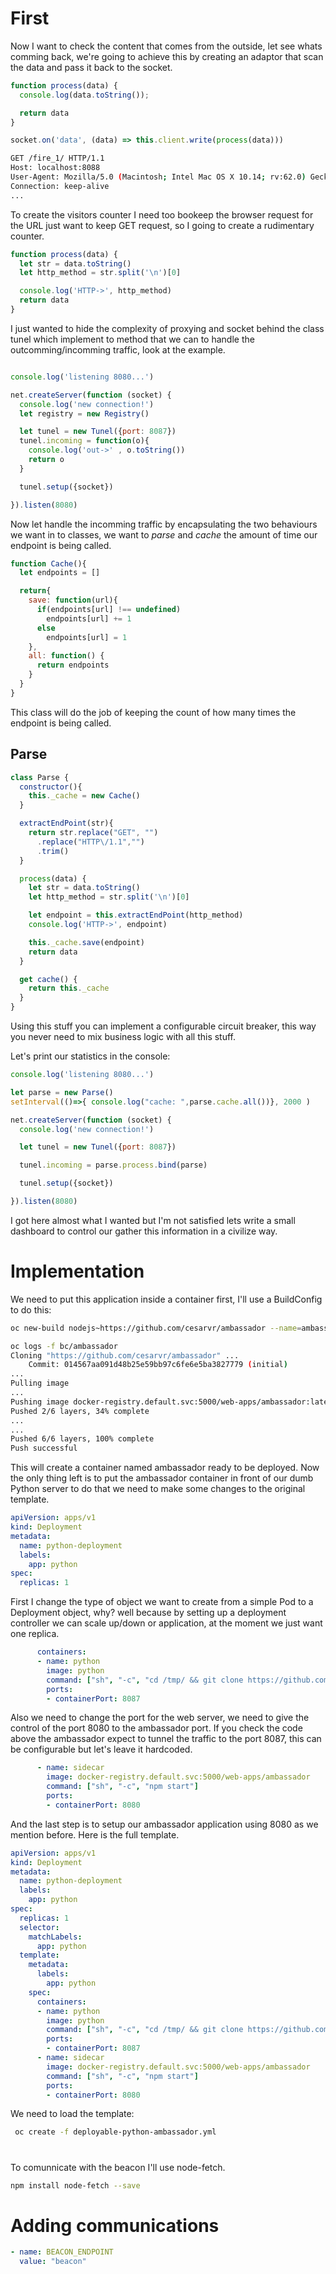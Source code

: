 # First

Now I want to check the content that comes from the outside, let see whats comming back, we're going to achieve this by creating an adaptor that scan the data and pass it back to the socket.

```js
function process(data) {
  console.log(data.toString());

  return data
}

socket.on('data', (data) => this.client.write(process(data)))

```

```sh
GET /fire_1/ HTTP/1.1
Host: localhost:8088
User-Agent: Mozilla/5.0 (Macintosh; Intel Mac OS X 10.14; rv:62.0) Gecko/20100101 Firefox/62.0
Connection: keep-alive
...
```
To create the visitors counter I need too bookeep the browser request for the URL just want to keep GET request, so I going to create a rudimentary counter.

```js
function process(data) {
  let str = data.toString()
  let http_method = str.split('\n')[0]

  console.log('HTTP->', http_method)
  return data
}
```


I just wanted to hide the complexity of proxying and socket behind the class tunel which implement to method that we can to handle the outcomming/incomming traffic, look at the example.


```js

console.log('listening 8080...')

net.createServer(function (socket) {
  console.log('new connection!')
  let registry = new Registry()

  let tunel = new Tunel({port: 8087})
  tunel.incoming = function(o){
    console.log('out->' , o.toString())
    return o
  }

  tunel.setup({socket})

}).listen(8080)

```

Now let handle the incomming traffic by encapsulating the two behaviours we want in to classes, we want to *parse* and *cache* the amount of time our endpoint is being called.


```js
function Cache(){
  let endpoints = []

  return{
    save: function(url){
      if(endpoints[url] !== undefined)
        endpoints[url] += 1
      else
        endpoints[url] = 1
    },
    all: function() {
      return endpoints
    }
  }
}
```

This class will do the job of keeping the count of how many times the endpoint is being called.


## Parse

```js
class Parse {
  constructor(){
    this._cache = new Cache()
  }

  extractEndPoint(str){
    return str.replace("GET", "")
      .replace("HTTP\/1.1","")
      .trim()
  }

  process(data) {
    let str = data.toString()
    let http_method = str.split('\n')[0]

    let endpoint = this.extractEndPoint(http_method)
    console.log('HTTP->', endpoint)

    this._cache.save(endpoint)
    return data
  }

  get cache() {
    return this._cache
  }
}
```


Using this stuff you can implement a configurable circuit breaker, this way you never need to mix business logic with all this stuff.




Let's print our statistics in the console:


```js
console.log('listening 8080...')

let parse = new Parse()
setInterval(()=>{ console.log("cache: ",parse.cache.all())}, 2000 )

net.createServer(function (socket) {
  console.log('new connection!')

  let tunel = new Tunel({port: 8087})

  tunel.incoming = parse.process.bind(parse)

  tunel.setup({socket})

}).listen(8080)
```




I got here almost what I wanted but I'm not satisfied lets write a small dashboard to control our gather this information in a civilize way.




# Implementation

We need to put this application inside a container first, I'll use a BuildConfig to do this:  

```sh
oc new-build nodejs~https://github.com/cesarvr/ambassador --name=ambassador

oc logs -f bc/ambassador
Cloning "https://github.com/cesarvr/ambassador" ...
	Commit:	014567aa091d48b25e59bb97c6fe6e5ba3827779 (initial)
...
Pulling image
...
Pushing image docker-registry.default.svc:5000/web-apps/ambassador:latest ...
Pushed 2/6 layers, 34% complete
...
...
Pushed 6/6 layers, 100% complete
Push successful

```

This will create a container named ambassador ready to be deployed. Now the only thing left is to put the ambassador container in front of our dumb Python server to do that we need to make some changes to the original template.

```yml
apiVersion: apps/v1
kind: Deployment
metadata:
  name: python-deployment
  labels:
    app: python
spec:
  replicas: 1
```

First I change the type of object we want to create from a simple Pod to a Deployment object, why? well because by setting up a deployment controller we can scale up/down or application, at the moment we just want one replica.

```yml
      containers:
      - name: python
        image: python
        command: ["sh", "-c", "cd /tmp/ && git clone https://github.com/cesarvr/demos-webgl demos && cd demos/static/ && python -m http.server 8087"]
        ports:
        - containerPort: 8087
```

Also we need to change the port for the web server, we need to give the control of the port 8080 to the ambassador port. If you check the code above the ambassador expect to tunnel the traffic to the port 8087, this can be configurable but let's leave it hardcoded.

```yml
      - name: sidecar
        image: docker-registry.default.svc:5000/web-apps/ambassador
        command: ["sh", "-c", "npm start"]
        ports:
        - containerPort: 8080
```

And the last step is to setup our ambassador application using 8080 as we mention before. Here is the full template.

```yml
apiVersion: apps/v1
kind: Deployment
metadata:
  name: python-deployment
  labels:
    app: python
spec:
  replicas: 1
  selector:
    matchLabels:
      app: python
  template:
    metadata:
      labels:
        app: python
    spec:
      containers:
      - name: python
        image: python
        command: ["sh", "-c", "cd /tmp/ && git clone https://github.com/cesarvr/demos-webgl demos && cd demos/static/ && python -m http.server 8087"]
        ports:
        - containerPort: 8087
      - name: sidecar
        image: docker-registry.default.svc:5000/web-apps/ambassador
        command: ["sh", "-c", "npm start"]
        ports:
        - containerPort: 8080
```

We need to load the template:

```sh
 oc create -f deployable-python-ambassador.yml
```


# 


To comunnicate with the beacon I'll use node-fetch. 

```sh
npm install node-fetch --save
```





# Adding communications 


```yml
- name: BEACON_ENDPOINT 
  value: "beacon"
```













